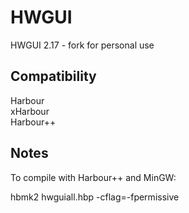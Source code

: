 # HWGUI
HWGUI 2.17 - fork for personal use

## Compatibility

Harbour  
xHarbour  
Harbour++  

## Notes

To compile with Harbour++ and MinGW:  

hbmk2 hwguiall.hbp -cflag=-fpermissive
